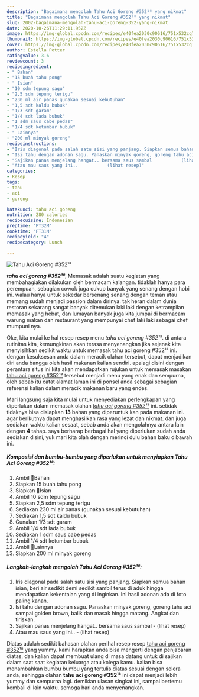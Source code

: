 ```yaml
---
description: "Bagaimana mengolah Tahu Aci Goreng #352¹⁸ yang nikmat"
title: "Bagaimana mengolah Tahu Aci Goreng #352¹⁸ yang nikmat"
slug: 2002-bagaimana-mengolah-tahu-aci-goreng-352-yang-nikmat
date: 2020-10-26T11:29:11.952Z
image: https://img-global.cpcdn.com/recipes/e40fea2030c90616/751x532cq70/tahu-aci-goreng-352⁸-foto-resep-utama.jpg
thumbnail: https://img-global.cpcdn.com/recipes/e40fea2030c90616/751x532cq70/tahu-aci-goreng-352⁸-foto-resep-utama.jpg
cover: https://img-global.cpcdn.com/recipes/e40fea2030c90616/751x532cq70/tahu-aci-goreng-352⁸-foto-resep-utama.jpg
author: Estella Potter
ratingvalue: 3.6
reviewcount: 3
recipeingredient:
- " Bahan"
- "15 buah tahu pong"
- " Isian"
- "10 sdm tepung sagu"
- "2,5 sdm tepung terigu"
- "230 ml air panas gunakan sesuai kebutuhan"
- "1,5 sdt kaldu bubuk"
- "1/3 sdt garam"
- "1/4 sdt lada bubuk"
- "1 sdm saus cabe pedas"
- "1/4 sdt ketumbar bubuk"
- " Lainnya"
- "200 ml minyak goreng"
recipeinstructions:
- "Iris diagonal pada salah satu sisi yang panjang. Siapkan semua bahan isian, beri air sedikit demi sedikit sambil terus di aduk hingga mendapatkan kekentalan yang di inginkan. Ini hasil adonan ada di foto paling kanan."
- "Isi tahu dengan adonan sagu. Panaskan minyak goreng, goreng tahu aci sampai golden brown, balik dan masak hingga matang. Angkat dan tiriskan."
- "Sajikan panas menjelang hangat.. bersama saus sambal           (lihat resep)"
- "Atau mau saus yang ini..           (lihat resep)"
categories:
- Resep
tags:
- tahu
- aci
- goreng

katakunci: tahu aci goreng 
nutrition: 280 calories
recipecuisine: Indonesian
preptime: "PT32M"
cooktime: "PT31M"
recipeyield: "4"
recipecategory: Lunch

---
```



![Tahu Aci Goreng #352¹⁸](https://img-global.cpcdn.com/recipes/e40fea2030c90616/751x532cq70/tahu-aci-goreng-352⁸-foto-resep-utama.jpg)

<b><i>tahu aci goreng #352¹⁸</i></b>, Memasak adalah suatu kegiatan yang membahagiakan dilakukan oleh bermacam kalangan. tidaklah hanya para perempuan, sebagian cowok juga cukup banyak yang senang dengan hobi ini. walau hanya untuk sekedar bersenang senang dengan teman atau memang sudah menjadi passion dalam dirinya. tak heran dalam dunia restoran sekarang sangat banyak ditemukan laki laki dengan ketrampilan memasak yang hebat, dan lumayan banyak juga kita jumpai di bermacam warung makan dan restaurant yang mempunyai chef laki laki sebagai chef mumpuni nya.



Oke, kita mulai ke hal resep resep menu <i>tahu aci goreng #352¹⁸</i>. di antara rutinitas kita, kemungkinan akan terasa menyenangkan jika sejenak kita menyisihkan sedikit waktu untuk memasak tahu aci goreng #352¹⁸ ini. dengan kesuksesan anda dalam meracik olahan tersebut, dapat menjadikan diri anda bangga oleh hasil makanan kalian sendiri. apalagi disini dengan perantara situs ini kita akan mendapatkan rujukan untuk memasak masakan <u>tahu aci goreng #352¹⁸</u> tersebut menjadi menu yang enak dan sempurna, oleh sebab itu catat alamat laman ini di ponsel anda sebagai sebagian referensi kalian dalam meracik makanan baru yang endes.


Mari langsung saja kita mulai untuk menyediakan perlengkapan yang diperlukan dalam memasak olahan <u><i>tahu aci goreng #352¹⁸</i></u> ini. setidak tidaknya bisa disiapkan <b>13</b> bahan yang diperuntuk kan pada makanan ini. agar berikutnya dapat menghasilkan rasa yang lezat dan nikmat. dan juga sediakan waktu kalian sesaat, sebab anda akan mengolahnya antara lain dengan <b>4</b> tahap. saya berharap berbagai hal yang diperlukan sudah anda sediakan disini, yuk mari kita olah dengan merinci dulu bahan baku dibawah ini.

<!--inarticleads1-->

##### Komposisi dan bumbu-bumbu yang diperlukan untuk menyiapkan Tahu Aci Goreng #352¹⁸:

1. Ambil  🍒Bahan
1. Siapkan 15 buah tahu pong
1. Siapkan  🍒Isian
1. Ambil 10 sdm tepung sagu
1. Siapkan 2,5 sdm tepung terigu
1. Sediakan 230 ml air panas (gunakan sesuai kebutuhan)
1. Sediakan 1,5 sdt kaldu bubuk
1. Gunakan 1/3 sdt garam
1. Ambil 1/4 sdt lada bubuk
1. Sediakan 1 sdm saus cabe pedas
1. Ambil 1/4 sdt ketumbar bubuk
1. Ambil  🍒Lainnya
1. Siapkan 200 ml minyak goreng




<!--inarticleads2-->

##### Langkah-langkah mengolah Tahu Aci Goreng #352¹⁸:

1. Iris diagonal pada salah satu sisi yang panjang. Siapkan semua bahan isian, beri air sedikit demi sedikit sambil terus di aduk hingga mendapatkan kekentalan yang di inginkan. Ini hasil adonan ada di foto paling kanan.
1. Isi tahu dengan adonan sagu. Panaskan minyak goreng, goreng tahu aci sampai golden brown, balik dan masak hingga matang. Angkat dan tiriskan.
1. Sajikan panas menjelang hangat.. bersama saus sambal -           (lihat resep)
1. Atau mau saus yang ini.. -           (lihat resep)




Diatas adalah sedikit bahasan olahan perihal resep resep <u>tahu aci goreng #352¹⁸</u> yang yummy. kami harapkan anda bisa mengerti dengan penjabaran diatas, dan kalian dapat membuat ulang di masa datang untuk di sajikan dalam saat saat kegiatan keluarga atau kolega kamu. kalian bisa menambahkan bumbu bumbu yang tertulis diatas sesuai dengan selera anda, sehingga olahan <b>tahu aci goreng #352¹⁸</b> ini dapat menjadi lebih yummy dan sempurna lagi. demikian ulasan singkat ini, sampai bertemu kembali di lain waktu. semoga hari anda menyenangkan.

